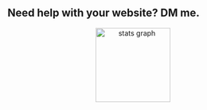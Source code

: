 
###

<h2>Need help with your website? DM me.</h2>

<div align="center">
   <img src="https://github-readme-stats.vercel.app/api?username=akbarahmadjonov&hide_title=false&hide_rank=false&show_icons=true&include_all_commits=true&count_private=true&disable_animations=false&theme=dracula&locale=en&hide_border=false" height="150" alt="stats graph"  /> 
 <!-- <img src="https://github-readme-stats.vercel.app/api/top-langs?username=akbarahmadjonov&locale=en&hide_title=false&layout=compact&card_width=320&langs_count=5&theme=dracula&hide_border=false" height="150" alt="languages graph"  /> -->
</div>

###

###

<!-- <div align="left">
  <img src="https://cdn.jsdelivr.net/gh/devicons/devicon/icons/javascript/javascript-original.svg" height="30" width="42" alt="javascript logo"  />
  <img src="https://cdn.jsdelivr.net/gh/devicons/devicon/icons/react/react-original.svg" height="30" width="42" alt="react logo"  />
  <img src="https://cdn.jsdelivr.net/gh/devicons/devicon/icons/html5/html5-original.svg" height="30" width="42" alt="html5 logo"  />
  <img src="https://cdn.jsdelivr.net/gh/devicons/devicon/icons/css3/css3-original.svg" height="30" width="42" alt="css3 logo"  />
</div>
-->

<br clear="both">
<!-- <img src="https://raw.githubusercontent.com/maurodesouza/maurodesouza/blob/output/snake.svg" alt="Snake animation" /> -->
<!-- <img src='https://profile-readme-generator.com/assets/snake.svg' /> -->

###
